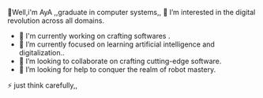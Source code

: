 👋Well,i'm AyA 
           ,,graduate in computer systems,,
👀 I’m interested in the digital revolution across all domains.
- 🔭 I'm currently working on crafting softwares .
- 🌱 I’m currently focused on learning artificial intelligence and digitalization..
- 👯 I’m looking to collaborate on crafting cutting-edge software.
- 🤔 I’m looking for help  to conquer the realm of robot mastery.
  
⚡ just think carefully,,

